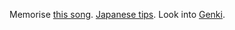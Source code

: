 Memorise [this song](https://www.youtube.com/watch?v=L844aqBgFh8). [Japanese tips](https://www.youtube.com/watch?v=4aTWrkHuxVQ). Look into [Genki](https://sethclydesdale.github.io/genki-study-resources/lessons-3rd/).